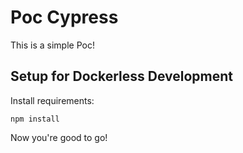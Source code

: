 # Poc Cypress
This is a simple Poc!

## Setup for Dockerless Development

Install requirements:

```
npm install
```

Now you're good to go!
